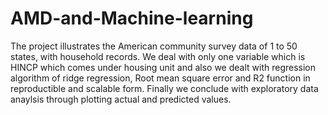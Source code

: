 # AMD-and-Machine-learning
The project illustrates the American community survey data of 1 to 50 states, with household records. We deal with only one variable which is HINCP which comes under housing unit and also we dealt with regression algorithm of ridge regression, Root mean square error and R2 function in reproductible and scalable form. Finally we conclude with exploratory data anaylsis through plotting actual and predicted values.
